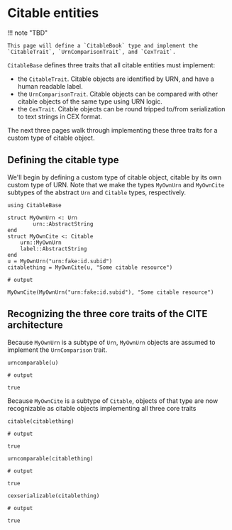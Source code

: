# Citable entities


!!! note "TBD"

    This page will define a `CitableBook` type and implement the `CitableTrait`, `UrnComparisonTrait`, and `CexTrait`.



`CitableBase` defines three traits that all citable entities must implement:  

- the `CitableTrait`.  Citable objects are identified by URN, and have a human readable label.
- the `UrnComparisonTrait`.  Citable objects can be compared with other citable objects of the same type using URN logic.
- the `CexTrait`.  Citable objects can be round tripped to/from serialization to text strings in CEX format.


The next three pages walk through implementing these three traits for a custom type of citable object.


## Defining the citable type

We'll begin by defining a custom type of citable object, citable by its own custom type of URN.  Note that we make the types `MyOwnUrn` and `MyOwnCite` subtypes of the abstract `Urn` and `Citable` types, respectively.

```
using CitableBase

struct MyOwnUrn <: Urn
        urn::AbstractString
end
struct MyOwnCite <: Citable
    urn::MyOwnUrn
    label::AbstractString
end
u = MyOwnUrn("urn:fake:id.subid")
citablething = MyOwnCite(u, "Some citable resource")

# output

MyOwnCite(MyOwnUrn("urn:fake:id.subid"), "Some citable resource")
```


## Recognizing the three core traits of the CITE architecture

Because `MyOwnUrn` is a subtype of `Urn`, `MyOwnUrn` objects are assumed to implement the `UrnComparison` trait.

```
urncomparable(u)

# output

true
```

Because `MyOwnCite` is a subtype of `Citable`, objects of that type are now recognizable as citable objects implementing all three core traits

```
citable(citablething)

# output

true
```



```
urncomparable(citablething)

# output

true
```


```
cexserializable(citablething)

# output

true
```